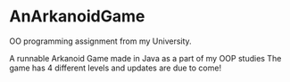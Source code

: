 # AnArkanoidGame
OO programming assignment from my University.

A runnable Arkanoid Game made in Java as a part of my OOP studies
The game has 4 different levels and updates are due to come!
